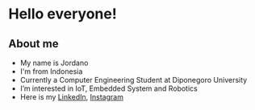 Hello everyone!
==
About me
--
- My name is Jordano
- I'm from Indonesia
- Currently a Computer Engineering Student at Diponegoro University
- I’m interested in IoT, Embedded System and Robotics
- Here is my [LinkedIn](https://www.linkedin.com/in/jordanoid/), [Instagram](https://www.instagram.com/jordano.id/)

<!---
jordanoid/jordanoid is a ✨ special ✨ repository because its `README.md` (this file) appears on your GitHub profile.
You can click the Preview link to take a look at your changes.
--->
